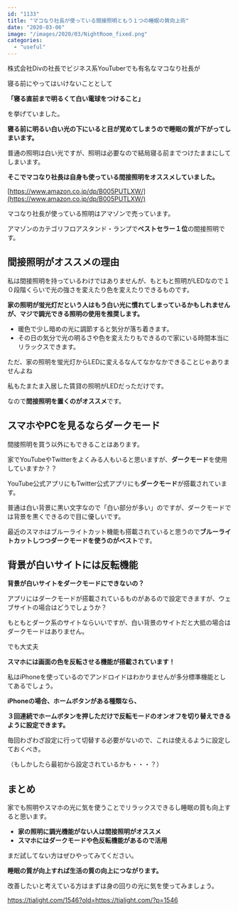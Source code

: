 ```yaml
---
id: "1133"
title: "マコなり社長が使っている間接照明ともう１つの睡眠の質向上術"
date: "2020-03-06"
image: "/images/2020/03/NightRoom_fixed.png"
categories: 
  - "useful"
---
```


株式会社Divの社長でビジネス系YouTuberでも有名なマコなり社長が

寝る前にやってはいけないこととして

**「寝る直前まで明るくて白い電球をつけること」**

を挙げていました。

**寝る前に明るい白い光の下にいると目が覚めてしまうので睡眠の質が下がってしまいます。**

普通の照明は白い光ですが、照明は必要なので結局寝る前までつけたままにしてしまいます。

**そこでマコなり社長は自身も使っている間接照明をオススメしていました。**

[https://www.amazon.co.jp/dp/B005PUTLXW/](https://www.amazon.co.jp/dp/B005PUTLXW/)

マコなり社長が使っている照明はアマゾンで売っています。

アマゾンのカテゴリフロアスタンド・ランプで**ベストセラー１位**の間接照明です。

## 間接照明がオススメの理由

私は間接照明を持っているわけではありませんが、もともと照明がLEDなので１０段階くらいで光の強さを変えたり色を変えたりできるものです。

**家の照明が蛍光灯だという人はもう白い光に慣れてしまっているかもしれませんが、マジで調光できる照明の使用を推奨します。**

- 暖色で少し暗めの光に調節すると気分が落ち着きます。
- その日の気分で光の明るさや色を変えたりもできるので家にいる時間本当にリラックスできます。

ただ、家の照明を蛍光灯からLEDに変えるなんてなかなかできることじゃありませんよね

私もたまたま入居した賃貸の照明がLEDだっただけです。

なので**間接照明を置くのがオススメ**です。

## スマホやPCを見るならダークモード

間接照明を買う以外にもできることはあります。

家でYouTubeやTwitterをよくみる人もいると思いますが、**ダークモード**を使用していますか？？

YouTube公式アプリにもTwitter公式アプリにも**ダークモード**が搭載されています。

普通は白い背景に黒い文字なので「白い部分が多い」のですが、ダークモードでは背景を黒くできるので目に優しいです。

最近のスマホはブルーライトカット機能も搭載されていると思うので**ブルーライトカットしつつダークモードを使うのがベスト**です。

## 背景が白いサイトには反転機能

**背景が白いサイトをダークモードにできないの？**

アプリにはダークモードが搭載されているものがあるので設定できますが、ウェブサイトの場合はどうでしょうか？

もともとダーク系のサイトならいいですが、白い背景のサイトだと大抵の場合はダークモードはありません。

でも大丈夫

**スマホには画面の色を反転させる機能が搭載されています！**

私はiPhoneを使っているのでアンドロイドはわかりませんが多分標準機能としてあるでしょう。

**iPhoneの場合、ホームボタンがある種類なら、**

**３回連続でホームボタンを押しただけで反転モードのオンオフを切り替えできるように設定できます。**

毎回わざわざ設定に行って切替する必要がないので、これは使えるように設定しておくべき。

（もしかしたら最初から設定されているかも・・・？）

## まとめ

家でも照明やスマホの光に気を使うことでリラックスできるし睡眠の質も向上すると思います。

- **家の照明に調光機能がない人は間接照明がオススメ**
- **スマホにはダークモードや色反転機能があるので活用**

まだ試してない方はぜひやってみてください。

**睡眠の質が向上すれば生活の質の向上につながります。**

改善したいと考えている方はまずは身の回りの光に気を使ってみましょう。

https://tialight.com/1546?old=https://tialight.com/?p=1546
